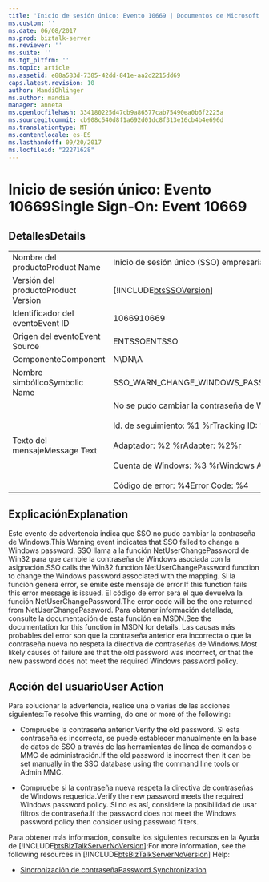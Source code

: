 ```yaml
---
title: 'Inicio de sesión único: Evento 10669 | Documentos de Microsoft'
ms.custom: ''
ms.date: 06/08/2017
ms.prod: biztalk-server
ms.reviewer: ''
ms.suite: ''
ms.tgt_pltfrm: ''
ms.topic: article
ms.assetid: e88a583d-7385-42dd-841e-aa2d2215dd69
caps.latest.revision: 10
author: MandiOhlinger
ms.author: mandia
manager: anneta
ms.openlocfilehash: 334180225d47cb9a86577cab75490ea0b6f2225a
ms.sourcegitcommit: cb908c540d8f1a692d01dc8f313e16cb4b4e696d
ms.translationtype: MT
ms.contentlocale: es-ES
ms.lasthandoff: 09/20/2017
ms.locfileid: "22271628"
---
```

# <a name="single-sign-on-event-10669"></a><span data-ttu-id="5380a-102">Inicio de sesión único: Evento 10669</span><span class="sxs-lookup"><span data-stu-id="5380a-102">Single Sign-On: Event 10669</span></span>
## <a name="details"></a><span data-ttu-id="5380a-103">Detalles</span><span class="sxs-lookup"><span data-stu-id="5380a-103">Details</span></span>  
  
|||  
|-|-|  
|<span data-ttu-id="5380a-104">Nombre del producto</span><span class="sxs-lookup"><span data-stu-id="5380a-104">Product Name</span></span>|<span data-ttu-id="5380a-105">Inicio de sesión único (SSO) empresarial</span><span class="sxs-lookup"><span data-stu-id="5380a-105">Enterprise Single Sign-On</span></span>|  
|<span data-ttu-id="5380a-106">Versión del producto</span><span class="sxs-lookup"><span data-stu-id="5380a-106">Product Version</span></span>|[!INCLUDE[btsSSOVersion](../includes/btsssoversion-md.md)]|  
|<span data-ttu-id="5380a-107">Identificador del evento</span><span class="sxs-lookup"><span data-stu-id="5380a-107">Event ID</span></span>|<span data-ttu-id="5380a-108">10669</span><span class="sxs-lookup"><span data-stu-id="5380a-108">10669</span></span>|  
|<span data-ttu-id="5380a-109">Origen del evento</span><span class="sxs-lookup"><span data-stu-id="5380a-109">Event Source</span></span>|<span data-ttu-id="5380a-110">ENTSSO</span><span class="sxs-lookup"><span data-stu-id="5380a-110">ENTSSO</span></span>|  
|<span data-ttu-id="5380a-111">Componente</span><span class="sxs-lookup"><span data-stu-id="5380a-111">Component</span></span>|<span data-ttu-id="5380a-112">N\D</span><span class="sxs-lookup"><span data-stu-id="5380a-112">N\A</span></span>|  
|<span data-ttu-id="5380a-113">Nombre simbólico</span><span class="sxs-lookup"><span data-stu-id="5380a-113">Symbolic Name</span></span>|<span data-ttu-id="5380a-114">SSO_WARN_CHANGE_WINDOWS_PASSWORD_FAILED</span><span class="sxs-lookup"><span data-stu-id="5380a-114">SSO_WARN_CHANGE_WINDOWS_PASSWORD_FAILED</span></span>|  
|<span data-ttu-id="5380a-115">Texto del mensaje</span><span class="sxs-lookup"><span data-stu-id="5380a-115">Message Text</span></span>|<span data-ttu-id="5380a-116">No se pudo cambiar la contraseña de Windows.%r</span><span class="sxs-lookup"><span data-stu-id="5380a-116">Failed to change the Windows password.%r</span></span><br /><br /> <span data-ttu-id="5380a-117">Id. de seguimiento: %1 %r</span><span class="sxs-lookup"><span data-stu-id="5380a-117">Tracking ID: %1%r</span></span><br /><br /> <span data-ttu-id="5380a-118">Adaptador: %2 %r</span><span class="sxs-lookup"><span data-stu-id="5380a-118">Adapter: %2%r</span></span><br /><br /> <span data-ttu-id="5380a-119">Cuenta de Windows: %3 %r</span><span class="sxs-lookup"><span data-stu-id="5380a-119">Windows Account: %3%r</span></span><br /><br /> <span data-ttu-id="5380a-120">Código de error: %4</span><span class="sxs-lookup"><span data-stu-id="5380a-120">Error Code: %4</span></span>|  
  
## <a name="explanation"></a><span data-ttu-id="5380a-121">Explicación</span><span class="sxs-lookup"><span data-stu-id="5380a-121">Explanation</span></span>  
 <span data-ttu-id="5380a-122">Este evento de advertencia indica que SSO no pudo cambiar la contraseña de Windows.</span><span class="sxs-lookup"><span data-stu-id="5380a-122">This Warning event indicates that SSO failed to change a Windows password.</span></span> <span data-ttu-id="5380a-123">SSO llama a la función NetUserChangePassword de Win32 para que cambie la contraseña de Windows asociada con la asignación.</span><span class="sxs-lookup"><span data-stu-id="5380a-123">SSO calls the Win32 function NetUserChangePassword function to change the Windows password associated with the mapping.</span></span> <span data-ttu-id="5380a-124">Si la función genera error, se emite este mensaje de error.</span><span class="sxs-lookup"><span data-stu-id="5380a-124">If this function fails this error message is issued.</span></span> <span data-ttu-id="5380a-125">El código de error será el que devuelva la función NetUserChangePassword.</span><span class="sxs-lookup"><span data-stu-id="5380a-125">The error code will be the one returned from NetUserChangePassword.</span></span> <span data-ttu-id="5380a-126">Para obtener información detallada, consulte la documentación de esta función en MSDN.</span><span class="sxs-lookup"><span data-stu-id="5380a-126">See the documentation for this function in MSDN for details.</span></span> <span data-ttu-id="5380a-127">Las causas más probables del error son que la contraseña anterior era incorrecta o que la contraseña nueva no respeta la directiva de contraseñas de Windows.</span><span class="sxs-lookup"><span data-stu-id="5380a-127">Most likely causes of failure are that the old password was incorrect, or that the new password does not meet the required Windows password policy.</span></span>  
  
## <a name="user-action"></a><span data-ttu-id="5380a-128">Acción del usuario</span><span class="sxs-lookup"><span data-stu-id="5380a-128">User Action</span></span>  
 <span data-ttu-id="5380a-129">Para solucionar la advertencia, realice una o varias de las acciones siguientes:</span><span class="sxs-lookup"><span data-stu-id="5380a-129">To resolve this warning, do one or more of the following:</span></span>  
  
-   <span data-ttu-id="5380a-130">Compruebe la contraseña anterior.</span><span class="sxs-lookup"><span data-stu-id="5380a-130">Verify the old password.</span></span> <span data-ttu-id="5380a-131">Si esta contraseña es incorrecta, se puede establecer manualmente en la base de datos de SSO a través de las herramientas de línea de comandos o MMC de administración.</span><span class="sxs-lookup"><span data-stu-id="5380a-131">If the old password is incorrect then it can be set manually in the SSO database using the command line tools or Admin MMC.</span></span>  
  
-   <span data-ttu-id="5380a-132">Compruebe si la contraseña nueva respeta la directiva de contraseñas de Windows requerida.</span><span class="sxs-lookup"><span data-stu-id="5380a-132">Verify the new password meets the required Windows password policy.</span></span> <span data-ttu-id="5380a-133">Si no es así, considere la posibilidad de usar filtros de contraseña.</span><span class="sxs-lookup"><span data-stu-id="5380a-133">If the password does not meet the Windows password policy then consider using password filters.</span></span>  
  
 <span data-ttu-id="5380a-134">Para obtener más información, consulte los siguientes recursos en la Ayuda de [!INCLUDE[btsBizTalkServerNoVersion](../includes/btsbiztalkservernoversion-md.md)]:</span><span class="sxs-lookup"><span data-stu-id="5380a-134">For more information, see the following resources in [!INCLUDE[btsBizTalkServerNoVersion](../includes/btsbiztalkservernoversion-md.md)] Help:</span></span>  
  
-   [<span data-ttu-id="5380a-135">Sincronización de contraseña</span><span class="sxs-lookup"><span data-stu-id="5380a-135">Password Synchronization</span></span>](../core/password-synchronization2.md)